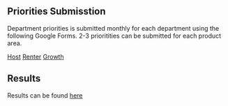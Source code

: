 <!-- TITLE: Feedback -->
<!-- SUBTITLE: How to participate in the planning process -->

## Priorities Submisstion
Department priorities is submitted monthly for each department using the following Google Forms. 2-3 prioritities can be submitted for each product area.

[Host](https://docs.google.com/forms/d/e/1FAIpQLSeJxDmwm_LdEYsHaaR7sPSRKj8g2PM-oudWAE_2Lkm1xDEZlQ/viewform?usp=sf_link) 
[Renter](https://docs.google.com/forms/d/e/1FAIpQLScMWypcpABVL57LSutRj_ooT3xjTUyv4xzCrlhHmrb9UC9tNA/viewform?usp=sf_link)
[Growth](https://docs.google.com/forms/d/e/1FAIpQLScoZMwbA-JAd7mAKuOZRAbM3UeacyCCfv9j3T9C8oMl7sCNLg/viewform?usp=sf_link)


## Results

Results can be found [here](https://docs.google.com/spreadsheets/d/1rAlLkw1mjk5orwJSn-0eP13fmuoM9bljFz1wZyDP__I/edit?usp=sharing)